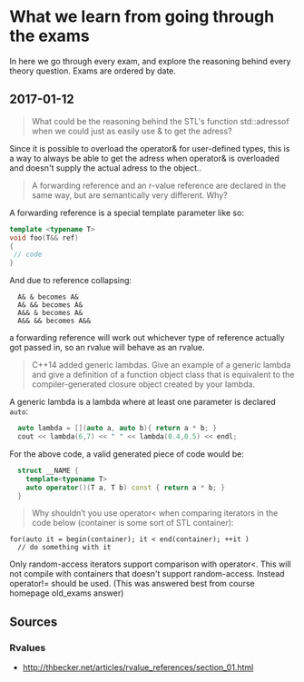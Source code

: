 # What we learn from going through the exams
In here we go through every exam, and explore the reasoning behind every theory question.
Exams are ordered by date.

## 2017-01-12
>What could be the reasoning behind the STL's function std::adressof when we could just as easily use & to get the adress?

Since it is possible to overload the operator& for user-defined types, this is a way to always be able to get the adress when operator& is overloaded and doesn't supply the actual adress to the object..

> A forwarding reference and an r-value reference are declared in the same way, but are semantically very different. Why?

A forwarding reference is a special template parameter like so:

```c++
template <typename T>
void foo(T&& ref)
{
 // code
}
```

And due to reference collapsing:

```
  A& & becomes A&
  A& && becomes A&
  A&& & becomes A&
  A&& && becomes A&&
```

a forwarding reference will work out whichever type of reference actually got passed in, so an rvalue will behave as an rvalue.

> C++14 added generic lambdas. Give an example of a generic lambda and give a definition of a function object class that is equivalent to the compiler-generated closure object created by your lambda.

A generic lambda is a lambda where at least one parameter is declared `auto`:

```c++
  auto lambda = [](auto a, auto b){ return a * b; }
  cout << lambda(6,7) << " " << lambda(0.4,0.5) << endl;
```

For the above code, a valid generated piece of code would be:

```c++
  struct __NAME {
    template<typename T>
    auto operator()(T a, T b) const { return a * b; }
  }
```

> Why shouldn’t you use operator< when comparing iterators in the code below (container is some sort of STL container):
```
for(auto it = begin(container); it < end(container); ++it )
  // do something with it
```
Only random-access iterators support comparison with operator<. This will not compile with containers that doesn't support random-access. Instead operator!= should be used. (This was answered best from course homepage old_exams answer)



## Sources
### Rvalues
* http://thbecker.net/articles/rvalue_references/section_01.html
